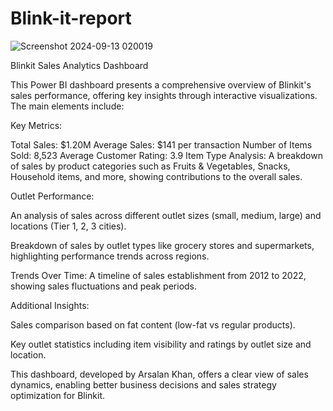 # Blink-it-report


![Screenshot 2024-09-13 020019](https://github.com/user-attachments/assets/2e54ea36-ee2e-483d-9b91-a28a9ac3b0ea)

Blinkit Sales Analytics Dashboard

This Power BI dashboard presents a comprehensive overview of Blinkit's sales performance, offering key insights through interactive visualizations. The main elements include:

Key Metrics:

Total Sales: $1.20M
Average Sales: $141 per transaction
Number of Items Sold: 8,523
Average Customer Rating: 3.9
Item Type Analysis: A breakdown of sales by product categories such as Fruits & Vegetables, Snacks, Household items, and more, showing contributions to the overall sales.

Outlet Performance:

An analysis of sales across different outlet sizes (small, medium, large) and locations (Tier 1, 2, 3 cities).

Breakdown of sales by outlet types like grocery stores and supermarkets, highlighting performance trends across regions.

Trends Over Time: A timeline of sales establishment from 2012 to 2022, showing sales fluctuations and peak periods.

Additional Insights:

Sales comparison based on fat content (low-fat vs regular products).

Key outlet statistics including item visibility and ratings by outlet size and location.

This dashboard, developed by Arsalan Khan, offers a clear view of sales dynamics, enabling better business decisions and sales strategy optimization for Blinkit.
